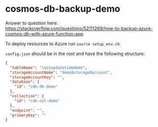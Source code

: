 # cosmos-db-backup-demo
Answer to question here: https://stackoverflow.com/questions/52111269/how-to-backup-azure-cosmos-db-with-azure-function-app

To deploy resources to Azure run `source setup_env.sh`.

`config.json` should be in the root and have the following structure:

```JSON
{
  "tableName": "lastupdatetimedemo",
  "storageAccountName": "demo0storage0account",
  "storageAccountKey": "",
  "database": {
    "id": "cdb-db-demo"
  },
  "collection": {
    "id": "cdb-col-demo"
  },
  "endpoint": "",
  "primaryKey": ""
}
```